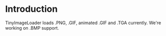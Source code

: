 # Introduction #

TinyImageLoader loads .PNG, .GIF, animated .GIF and .TGA currently. We're working on .BMP support.